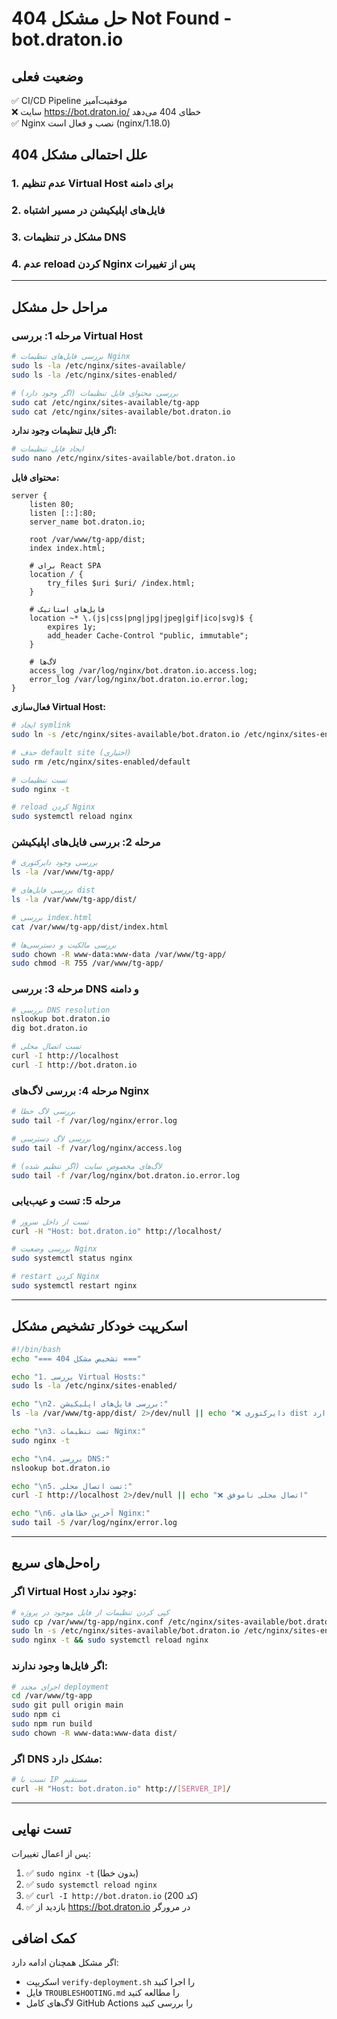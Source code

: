 # حل مشکل 404 Not Found - bot.draton.io

## وضعیت فعلی
✅ CI/CD Pipeline موفقیت‌آمیز  
❌ سایت https://bot.draton.io/ خطای 404 می‌دهد  
✅ Nginx نصب و فعال است (nginx/1.18.0)

## علل احتمالی مشکل 404

### 1. عدم تنظیم Virtual Host برای دامنه
### 2. فایل‌های اپلیکیشن در مسیر اشتباه
### 3. مشکل در تنظیمات DNS
### 4. عدم reload کردن Nginx پس از تغییرات

---

## مراحل حل مشکل

### مرحله 1: بررسی Virtual Host

```bash
# بررسی فایل‌های تنظیمات Nginx
sudo ls -la /etc/nginx/sites-available/
sudo ls -la /etc/nginx/sites-enabled/

# بررسی محتوای فایل تنظیمات (اگر وجود دارد)
sudo cat /etc/nginx/sites-available/tg-app
sudo cat /etc/nginx/sites-available/bot.draton.io
```

**اگر فایل تنظیمات وجود ندارد:**

```bash
# ایجاد فایل تنظیمات
sudo nano /etc/nginx/sites-available/bot.draton.io
```

**محتوای فایل:**
```nginx
server {
    listen 80;
    listen [::]:80;
    server_name bot.draton.io;
    
    root /var/www/tg-app/dist;
    index index.html;
    
    # برای React SPA
    location / {
        try_files $uri $uri/ /index.html;
    }
    
    # فایل‌های استاتیک
    location ~* \.(js|css|png|jpg|jpeg|gif|ico|svg)$ {
        expires 1y;
        add_header Cache-Control "public, immutable";
    }
    
    # لاگ‌ها
    access_log /var/log/nginx/bot.draton.io.access.log;
    error_log /var/log/nginx/bot.draton.io.error.log;
}
```

**فعال‌سازی Virtual Host:**
```bash
# ایجاد symlink
sudo ln -s /etc/nginx/sites-available/bot.draton.io /etc/nginx/sites-enabled/

# حذف default site (اختیاری)
sudo rm /etc/nginx/sites-enabled/default

# تست تنظیمات
sudo nginx -t

# reload کردن Nginx
sudo systemctl reload nginx
```

### مرحله 2: بررسی فایل‌های اپلیکیشن

```bash
# بررسی وجود دایرکتوری
ls -la /var/www/tg-app/

# بررسی فایل‌های dist
ls -la /var/www/tg-app/dist/

# بررسی index.html
cat /var/www/tg-app/dist/index.html

# بررسی مالکیت و دسترسی‌ها
sudo chown -R www-data:www-data /var/www/tg-app/
sudo chmod -R 755 /var/www/tg-app/
```

### مرحله 3: بررسی DNS و دامنه

```bash
# بررسی DNS resolution
nslookup bot.draton.io
dig bot.draton.io

# تست اتصال محلی
curl -I http://localhost
curl -I http://bot.draton.io
```

### مرحله 4: بررسی لاگ‌های Nginx

```bash
# بررسی لاگ خطا
sudo tail -f /var/log/nginx/error.log

# بررسی لاگ دسترسی
sudo tail -f /var/log/nginx/access.log

# لاگ‌های مخصوص سایت (اگر تنظیم شده)
sudo tail -f /var/log/nginx/bot.draton.io.error.log
```

### مرحله 5: تست و عیب‌یابی

```bash
# تست از داخل سرور
curl -H "Host: bot.draton.io" http://localhost/

# بررسی وضعیت Nginx
sudo systemctl status nginx

# restart کردن Nginx
sudo systemctl restart nginx
```

---

## اسکریپت خودکار تشخیص مشکل

```bash
#!/bin/bash
echo "=== تشخیص مشکل 404 ==="

echo "1. بررسی Virtual Hosts:"
sudo ls -la /etc/nginx/sites-enabled/

echo "\n2. بررسی فایل‌های اپلیکیشن:"
ls -la /var/www/tg-app/dist/ 2>/dev/null || echo "❌ دایرکتوری dist وجود ندارد"

echo "\n3. تست تنظیمات Nginx:"
sudo nginx -t

echo "\n4. بررسی DNS:"
nslookup bot.draton.io

echo "\n5. تست اتصال محلی:"
curl -I http://localhost 2>/dev/null || echo "❌ اتصال محلی ناموفق"

echo "\n6. آخرین خطاهای Nginx:"
sudo tail -5 /var/log/nginx/error.log
```

---

## راه‌حل‌های سریع

### اگر Virtual Host وجود ندارد:
```bash
# کپی کردن تنظیمات از فایل موجود در پروژه
sudo cp /var/www/tg-app/nginx.conf /etc/nginx/sites-available/bot.draton.io
sudo ln -s /etc/nginx/sites-available/bot.draton.io /etc/nginx/sites-enabled/
sudo nginx -t && sudo systemctl reload nginx
```

### اگر فایل‌ها وجود ندارند:
```bash
# اجرای مجدد deployment
cd /var/www/tg-app
sudo git pull origin main
sudo npm ci
sudo npm run build
sudo chown -R www-data:www-data dist/
```

### اگر DNS مشکل دارد:
```bash
# تست با IP مستقیم
curl -H "Host: bot.draton.io" http://[SERVER_IP]/
```

---

## تست نهایی

پس از اعمال تغییرات:

1. ✅ `sudo nginx -t` (بدون خطا)
2. ✅ `sudo systemctl reload nginx`
3. ✅ `curl -I http://bot.draton.io` (کد 200)
4. ✅ بازدید از https://bot.draton.io در مرورگر

## کمک اضافی

اگر مشکل همچنان ادامه دارد:
- اسکریپت `verify-deployment.sh` را اجرا کنید
- فایل `TROUBLESHOOTING.md` را مطالعه کنید
- لاگ‌های کامل GitHub Actions را بررسی کنید